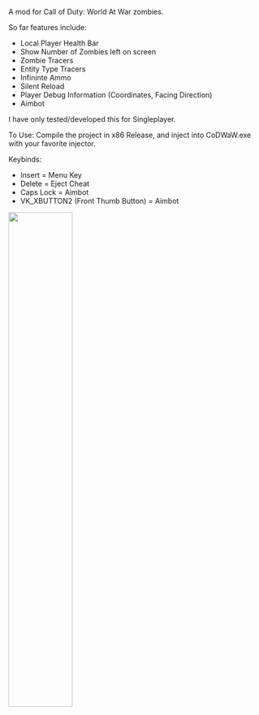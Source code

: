 A mod for Call of Duty: World At War zombies. 

So far features include:
- Local Player Health Bar
- Show Number of Zombies left on screen
- Zombie Tracers
- Entity Type Tracers
- Infininte Ammo
- Silent Reload
- Player Debug Information (Coordinates, Facing Direction)
- Aimbot 

I have only tested/developed this for Singleplayer. 

To Use:
Compile the project in x86 Release, and inject into CoDWaW.exe with your favorite injector.

Keybinds:
- Insert = Menu Key
- Delete = Eject Cheat
- Caps Lock = Aimbot
- VK_XBUTTON2 (Front Thumb Button) = Aimbot

[<img src="https://img.youtube.com/vi/M2EvaEc1Dms/maxresdefault.jpg" width="50%">](https://youtu.be/M2EvaEc1Dms)

